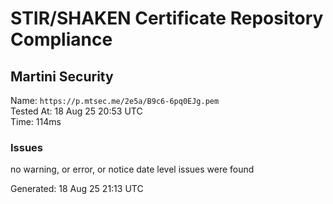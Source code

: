 # STIR/SHAKEN Certificate Repository Compliance

## Martini Security

Name: `https://p.mtsec.me/2e5a/B9c6-6pq0EJg.pem`\
Tested At: 18 Aug 25 20:53 UTC\
Time: 114ms

### Issues

no warning, or error, or notice date level issues were found

Generated: 18 Aug 25 21:13 UTC